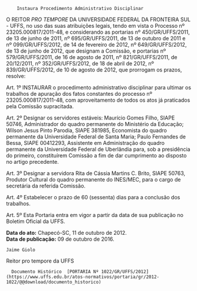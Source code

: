         Instaura Procedimento Administrativo Disciplinar  

O REITOR *PRO TEMPORE* DA UNIVERSIDADE FEDERAL DA FRONTEIRA SUL - UFFS, no uso das suas atribuições legais, tendo em vista o Processo nº 23205.000817/2011-48, e considerando as portarias nº 450/GR/UFFS/2011, de 13 de junho de 2011, nº 695/GR/UFFS/2011, de 13 de outubro de 2011 e nº 099/GR/UFFS/2012, de 14 de fevereiro de 2012, nº 649/GR/UFFS/2012, de 13 de junho de 2012, que designam a Comissão, e portarias nº 579/GR/UFFS/2011, de 16 de agosto de 2011, nº 821/GR/UFFS/2011, de 20/12/2011, nº 352/GR/UFFS/2012, de 18 de abril de 2012, nº 839/GR/UFFS/2012, de 10 de agosto de 2012, que prorrogam os prazos, resolve:

 Art. 1º INSTAURAR o procedimento administrativo disciplinar para ultimar os trabalhos de apuração dos fatos constantes do processo nº 23205.000817/2011-48, com aproveitamento de todos os atos já praticados pela Comissão supracitada.

 Art. 2º Designar os servidores estáveis: Maurício Gomes Filho, SIAPE 50746, Administrador do quadro permanente do Ministério da Educação; Wilson Jesus Pinto Parodia, SIAPE 381985, Economista do quadro permanente da Universidade Federal de Santa Maria; Paulo Fernandes de Bessa, SIAPE 00412293, Assistente em Administração do quadro permanente da Universidade Federal de Uberlândia para, sob a presidência do primeiro, constituírem Comissão a fim de dar cumprimento ao disposto no artigo precedente.

 Art. 3º Designar a servidora Rita de Cássia Martins C. Brito, SIAPE 50763, Produtor Cultural do quadro permanente do INES/MEC, para o cargo de secretária da referida Comissão.

 Art. 4º Estabelecer o prazo de 60 (sessenta) dias para a conclusão dos trabalhos.

 Art. 5º Esta Portaria entra em vigor a partir da data de sua publicação no Boletim Oficial da UFFS.

  

   **Data do ato:** Chapecó-SC, 11 de outubro de 2012.   
 **Data de publicação:**  09 de outubro de 2016. 

    Jaime Giolo   
 Reitor pro tempore da UFFS 

      Documento Histórico  [PORTARIA Nº 1022/GR/UFFS/2012](https://www.uffs.edu.br/atos-normativos/portaria/gr/2012-1022/@@download/documento_historico)     
      